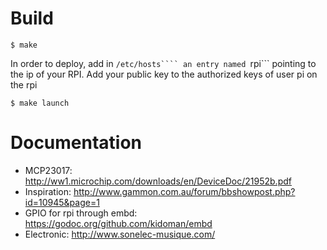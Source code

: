 #

# Build

```$ make```

In order to deploy, add in ```/etc/hosts```` an entry named ```rpi``` pointing to the ip of your RPI. Add your public key to the authorized keys of user pi on the rpi

```$ make launch```

# Documentation

 * MCP23017: http://ww1.microchip.com/downloads/en/DeviceDoc/21952b.pdf
 * Inspiration: http://www.gammon.com.au/forum/bbshowpost.php?id=10945&page=1
 * GPIO for rpi through embd: https://godoc.org/github.com/kidoman/embd
 * Electronic: http://www.sonelec-musique.com/



